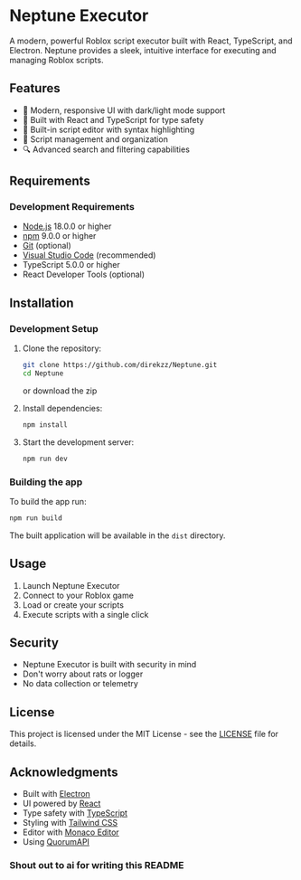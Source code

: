 # Neptune Executor

A modern, powerful Roblox script executor built with React, TypeScript, and Electron. Neptune provides a sleek, intuitive interface for executing and managing Roblox scripts.

## Features

- 🎨 Modern, responsive UI with dark/light mode support
- 🎯 Built with React and TypeScript for type safety
- 📝 Built-in script editor with syntax highlighting
- 📁 Script management and organization
- 🔍 Advanced search and filtering capabilities

## Requirements

### Development Requirements

- [Node.js](https://nodejs.org/en) 18.0.0 or higher
- [npm](https://docs.npmjs.com/downloading-and-installing-node-js-and-npm) 9.0.0 or higher
- [Git](https://git-scm.com/) (optional)
- [Visual Studio Code](https://code.visualstudio.com/) (recommended)
- TypeScript 5.0.0 or higher
- React Developer Tools (optional)

## Installation

### Development Setup

1. Clone the repository:

   ```bash
   git clone https://github.com/direkzz/Neptune.git
   cd Neptune
   ```
   or download the zip

2. Install dependencies:

   ```bash
   npm install
   ```

3. Start the development server:
   ```bash
   npm run dev
   ```

### Building the app

To build the app run:

```bash
npm run build
```

The built application will be available in the `dist` directory.

## Usage

1. Launch Neptune Executor
2. Connect to your Roblox game
3. Load or create your scripts
4. Execute scripts with a single click

## Security

- Neptune Executor is built with security in mind
- Don't worry about rats or logger
- No data collection or telemetry

## License

This project is licensed under the MIT License - see the [LICENSE](license) file for details.

## Acknowledgments

- Built with [Electron](https://www.electronjs.org/)
- UI powered by [React](https://reactjs.org/)
- Type safety with [TypeScript](https://www.typescriptlang.org/)
- Styling with [Tailwind CSS](https://tailwindcss.com/)
- Editor with [Monaco Editor](https://www.npmjs.com/package/@monaco-editor/react)
- Using [QuorumAPI](https://discord.gg/ZJdjZze5)

### Shout out to ai for writing this README
